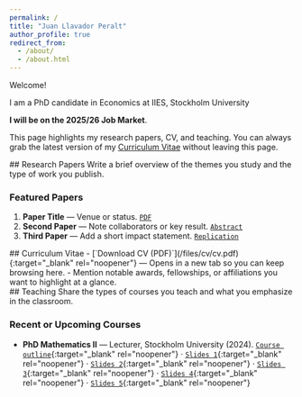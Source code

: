 ```yaml
---
permalink: /
title: "Juan Llavador Peralt"
author_profile: true
redirect_from: 
  - /about/
  - /about.html
---
```


<!-- TODO: Replace this sentence with a one-line introduction (e.g., "PhD candidate in Economics at ..."). -->
Welcome! 

I am a PhD candidate in Economics at IIES, Stockholm University

**I will be on the 2025/26 Job Market**.

This page highlights my research papers, CV, and teaching. You can always grab the latest version of my <a href="/files/cv/cv.pdf" target="_blank" rel="noopener">Curriculum Vitae</a> without leaving this page.



<section id="research-papers" class="section-block" markdown="1">
## Research Papers
<!-- TODO: Keep a short blurb (1-2 sentences) describing your research focus. -->
Write a brief overview of the themes you study and the type of work you publish.

### Featured Papers
<!-- TODO: List 3–4 representative publications or working papers. Link to PDFs or journals if available. -->
1. **Paper Title** — Venue or status. [`PDF`](#)
2. **Second Paper** — Note collaborators or key result. [`Abstract`](#)
3. **Third Paper** — Add a short impact statement. [`Replication`](#)

<!-- TIP: For a full list, edit the files in `_publications/` and set `published: true` when ready. -->
</section>

<section id="cv" class="section-block" markdown="1">
## Curriculum Vitae
- [`Download CV (PDF)`](/files/cv/cv.pdf){:target="_blank" rel="noopener"} — Opens in a new tab so you can keep browsing here.
- Mention notable awards, fellowships, or affiliations you want to highlight at a glance.
</section>

<section id="teaching" class="section-block" markdown="1">
## Teaching
<!-- TODO: Summarize your teaching interests or philosophy in 2-3 sentences. -->
Share the types of courses you teach and what you emphasize in the classroom.

### Recent or Upcoming Courses
<!-- TODO: Use `_teaching/` entries for more detail; list highlights here. -->
- **PhD Mathematics II** — Lecturer, Stockholm University (2024). [`Course outline`](/files/math2/outline.pdf){:target="_blank" rel="noopener"} · [`Slides 1`](/files/math2/slides1.pdf){:target="_blank" rel="noopener"} · [`Slides 2`](/files/math2/slides2.pdf){:target="_blank" rel="noopener"} · [`Slides 3`](/files/math2/slides3.pdf){:target="_blank" rel="noopener"} · [`Slides 4`](/files/math2/slides4.pdf){:target="_blank" rel="noopener"} · [`Slides 5`](/files/math2/slides5.pdf){:target="_blank" rel="noopener"}
</section>

<!-- OPTIONAL: Add sections for contact information or office hours if needed. Keep the page minimal otherwise. -->
